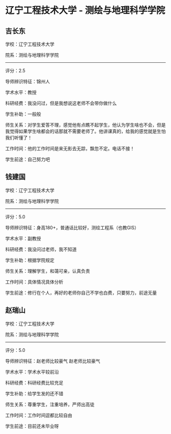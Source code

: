 # 辽宁工程技术大学 - 测绘与地理科学学院

## 吉长东

学校：辽宁工程技术大学

院系：测绘与地理科学学院

* * *

评分：2.5

导师辨识特征：锦州人

学术水平：教授

科研经费：我没问过，但是我想说这老师不会带你做什么

学生补助：一般般

师生关系：对学生爱答不理，感觉他有点瞧不起学生，他认为学生啥也不会，但是我觉得如果学生啥都会的话那就不需要老师了。他讲课真的，给我的感觉就是生怕我们听懂了！

工作时间：他的工作时间是来无影去无踪，飘忽不定。电话不接！

学生前途：自己努力吧

## 钱建国

学校：辽宁工程技术大学

院系：测绘与地理科学学院

* * *

评分：5.0

导师辨识特征：身高180+，普通话比较好，测绘工程系（也教GIS）

学术水平：副教授

科研经费：我没问过老师，我不知道

学生补助：根据学院规定

师生关系：理解学生，和蔼可亲，认真负责

工作时间：具体情况具体分析

学生前途：修行在个人，再好的老师你自己不学也白费，只要努力，前途无量

## 赵瑞山

学校：辽宁工程技术大学

院系：测绘与地理科学学院

* * *

评分：5.0

导师辨识特征：赵老师比较豪气 赵老师比较豪气

学术水平：学术水平较前沿

科研经费：科研经费比较充足

学生补助：给学生发的还不错

师生关系：尊重学生，注重培养，严师出高徒

工作时间：工作时间逗都比较自由

学生前途：目前还未毕业呀